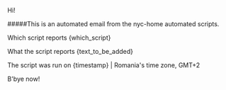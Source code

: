 Hi!

  #####This is an automated email from the nyc-home automated scripts. 

  Which script reports
  {which_script}

  What the script reports
  {text_to_be_added}

  The script was run on
  {timestamp} | Romania's time zone, GMT+2

B'bye now!